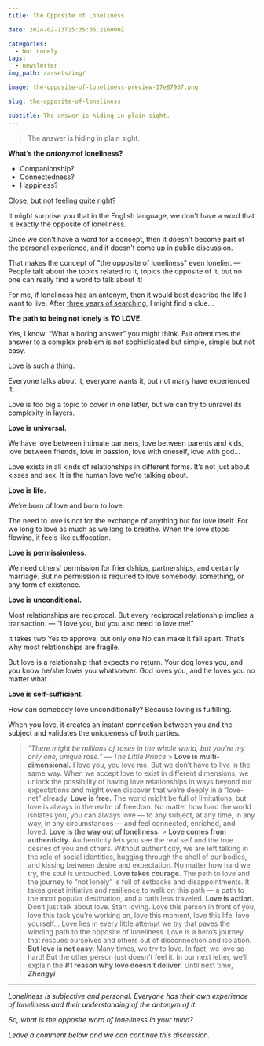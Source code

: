 ```yaml
---
title: The Opposite of Loneliness

date: 2024-02-13T15:35:36.216000Z

categories:
  - Not Lonely
tags:
  - newsletter
img_path: /assets/img/

image: the-opposite-of-loneliness-preview-17e87957.png

slug: the-opposite-of-loneliness

subtitle: The answer is hiding in plain sight.
---
```


> The answer is hiding in plain sight.

**What’s the** _**antonym**_**of loneliness?**

- Companionship?
- Connectedness?
- Happiness?

Close, but not feeling quite right?

It might surprise you that in the English language, we don't have a word that is exactly the opposite of loneliness.

Once we don't have a word for a concept, then it doesn't become part of the personal experience, and it doesn't come up in public discussion.

That makes the concept of "the opposite of loneliness" even lonelier. — People talk about the topics related to it, topics the opposite of it, but no one can really find a word to talk about it!

For me, if loneliness has an antonym, then it would best describe the life I want to live. After [three years of searching](https://zhengyishen.substack.com/p/my-not-lonely-journey), I might find a clue…

**The path to being not lonely is TO LOVE.**

Yes, I know. “What a boring answer” you might think. But oftentimes the answer to a complex problem is not sophisticated but simple, simple but not easy.

Love is such a thing.

Everyone talks about it, everyone wants it, but not many have experienced it.

Love is too big a topic to cover in one letter, but we can try to unravel its complexity in layers.

**Love is universal.**

We have love between intimate partners, love between parents and kids, love between friends, love in passion, love with oneself, love with god...

Love exists in all kinds of relationships in different forms. It’s not just about kisses and sex. It is the human love we’re talking about.

**Love is life.**

We’re born of love and born to love.

The need to love is not for the exchange of anything but for love itself. For we long to love as much as we long to breathe. When the love stops flowing, it feels like suffocation.

**Love is permissionless.**

We need others' permission for friendships, partnerships, and certainly marriage. But no permission is required to love somebody, something, or any form of existence.

**Love is unconditional.**

Most relationships are reciprocal. But every reciprocal relationship implies a transaction. — “I love you, but you also need to love me!”

It takes two Yes to approve, but only one No can make it fall apart. That’s why most relationships are fragile.

But love is a relationship that expects no return. Your dog loves you, and you know he/she loves you whatsoever. God loves you, and he loves you no matter what.

**Love is self-sufficient.**

How can somebody love unconditionally? Because loving is fulfilling.

When you love, it creates an instant connection between you and the subject and validates the uniqueness of both parties.

> _“There might be millions of roses in the whole world, but you’re my only one, unique rose.”_ — _The Little Prince_ > **Love is multi-dimensional.**
> I love you, you love me. But we don’t have to live in the same way.
> When we accept love to exist in different dimensions, we unlock the possibility of having love relationships in ways beyond our expectations and might even discover that we’re deeply in a “love-net” already.
> **Love is free.**
> The world might be full of limitations, but love is always in the realm of freedom.
> No matter how hard the world isolates you, you can always love — to any subject, at any time, in any way, in any circumstances — and feel connected, enriched, and loved.
> **Love is the way out of loneliness.** > **Love comes from authenticity.**
> Authenticity lets you see the real self and the true desires of you and others. Without authenticity, we are left talking in the role of social identities, hugging through the shell of our bodies, and kissing between desire and expectation.
> No matter how hard we try, the soul is untouched.
> **Love takes courage.**
> The path to love and the journey to “not lonely” is full of setbacks and disappointments. It takes great initiative and resilience to walk on this path — a path to the most popular destination, and a path less traveled.
> **Love is action.**
> Don’t just talk about love. Start loving.
> Love this person in front of you, love this task you’re working on, love this moment, love this life, love yourself…
> Love lies in every little attempt we try that paves the winding path to the opposite of loneliness. Love is a hero’s journey that rescues ourselves and others out of disconnection and isolation.
> **But love is not easy.**
> Many times, we try to love. In fact, we love so hard! But the other person just doesn't feel it. In our next letter, we’ll explain the **#1 reason why love doesn't deliver**.
> Until next time,
> _**Zhengyi**_

---

_Loneliness is subjective and personal. Everyone has their own experience of loneliness and their understanding of the antonym of it._

_So, what is the opposite word of loneliness in your mind?_

_Leave a comment below and we can continue this discussion._

